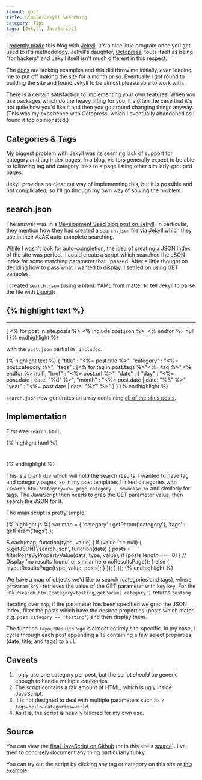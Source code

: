 ```yaml
---
layout: post
title: Simple Jekyll Searching
category: Tips
tags: [Jekyll, JavaScript]
---
```


I [recently made](/2012/04/hello) this blog with [Jekyll](https://github.com/mojombo/jekyll). It's a nice little program once you get used to it's methodology. Jekyll's daughter, [Octopress](http://octopress.org/), touts itself as being "for hackers" and Jekyll itself isn't much different in this respect.

The [docs](https://github.com/mojombo/jekyll/wiki) are lacking examples and this did throw me initially, even leading me to put off making the site for a month or so. Eventually I got round to building the site and found Jekyll to be almost pleasurable to work with.

There is a certain satisfaction to implementing your own features. When you use packages which do the heavy lifting for you, it's often the case that it's not quite how you'd like it and then you go around changing things anyway. (This was my experience with Octopress, which I eventually abandoned as I found it too opinionated.)


Categories & Tags
-----------------

My biggest problem with Jekyll was its seeming lack of support for category and tag index pages. In a blog, visitors generally expect to be able to following tag and category links to a page listing other similarly-grouped pages.

Jekyll provides no clear cut way of implementing this, but it is possible and not complicated, so I'll go through my own way of solving the problem.

search.json
-----------

The answer was in a [Development Seed blog post on Jekyll](http://developmentseed.org/blog/2011/09/09/jekyll-github-pages/). In particular, they mention how they had created a `search.json` file via Jekyll which they use in their AJAX auto-complete searching.

While I wasn't look for auto-completion, the idea of creating a JSON index of the site was perfect. I could create a script which searched the JSON index for some matching parameter that I passed. After a little thought on deciding how to pass what I wanted to display, I settled on using GET variables.

I created `search.json` (using a blank [YAML front matter](https://github.com/mojombo/jekyll/wiki/YAML-Front-Matter) to tell Jekyll to parse the file with [Liquid](http://liquidmarkup.org/)):

{% highlight text %}
---
---
[
  <% for post in site.posts %>
    <% include post.json %>,
  <% endfor %>
  null
]
{% endhighlight %}

with the `post.json` partial in `_includes`.

{% highlight text %}
{
  "title"    : "<%= post.title %>",
  "category" : "<%= post.category %>",
  "tags"     : [<% for tag in post.tags %>"<%= tag %>",<% endfor %> null],
  "href"     : "<%= post.url %>",
  "date"     : {
    "day"   : "<%= post.date | date: "%d" %>",
    "month" : "<%= post.date | date: "%B" %>",
    "year"  : "<%= post.date | date: "%Y" %>"
  }
}
{% endhighlight %}

`search.json` now generates an array containing [all of the sites posts](/search.json).

Implementation
------------------

First was `search.html`.

{% highlight html %}
<div id="results">
  <h1><!-- `key` listing for `value` --></h1>
  
  <ul class="results">
    <!-- results lists -->
  </ul>
</div>
{% endhighlight %}

This is a blank `div` which will hold the search results. I wanted to have tag and category pages, so in my post templates I linked categories with `/search.html?category=<%= page.category | downcase %>` and similarly for tags. The JavaScript then needs to grab the GET parameter value, then search the JSON for it.

The main script is pretty simple.

{% highlight js %}
var map = {
  'category' : getParam('category'),
  'tags'     : getParam('tags')
};

$.each(map, function(type, value) {
  if (value !== null) {
    $.getJSON('/search.json', function(data) {
      posts = filterPostsByPropertyValue(data, type, value);
      if (posts.length === 0) {
        // Display 'no results found' or similar here
        noResultsPage();
      } else {
        layoutResultsPage(type, value, posts);
      }
    });
  }
});
{% endhighlight %}

We have a map of objects we'd like to search (categories and tags), where `getParam(key)` retrieves the value of the GET parameter with key `key`. For the link `/search.html?category=testing`, `getParam('category')` returns `testing`.

Iterating over `map`, if the parameter has been specified we grab the JSON index, filter the posts which have the desired properties (posts which match e.g. `post.category == 'testing'`) and then display them.

The function `layoutResultsPage` is almost entirely site-specific. In my case, I cycle through each post appending a `li` containing a few select properties (date, title, and tags) to a `ul`.

Caveats
-------

1. I only use one category per post, but the script *should* be generic enough to handle multiple categories.
2. The script contains a fair amount of HTML, which is ugly inside JavaScript.
3. It is not designed to deal with multiple parameters such as `?tags=hello&categories=world`.
4. As it is, the script is heavily tailored for my own use.

Source
------

You can view the [final JavaScript on Github](https://github.com/alexpearce/alexpearce.github.com/blob/master/assets/js/alexpearce.js) (or in this site's [source](/assets/js/alexpearce.js)). I've tried to concisely document any thing particularly funky.

You can try out the script by clicking any tag or category on this site or [this example](/search.html?category=tips).